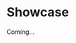 # Showcase


Coming...
<!--{{< showcase "文章名" "一句话简介" "文章图片链接" "/zh-cn/文章链接/" >}}-->
<!--example:-->
<!--{{< showcase "主题文档 - 基本概念" "探索 Hugo - DoIt 主题的全部内容和背后的核心概念" "/theme-documentation-basics/featured-image.webp" "/zh-cn/theme-documentation-basics/" >}}-->

